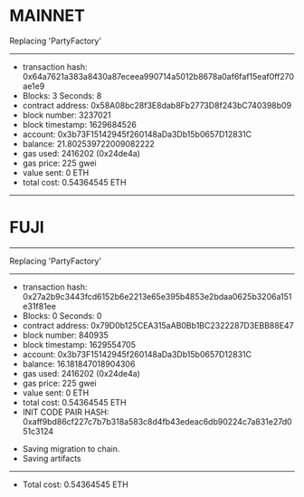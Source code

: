 # MAINNET

Replacing 'PartyFactory'

---

- transaction hash: 0x64a7621a383a8430a87eceea990714a5012b8678a0af6faf15eaf0ff270ae1e9
- Blocks: 3 Seconds: 8
- contract address: 0x58A08bc28f3E8dab8Fb2773D8f243bC740398b09
- block number: 3237021
- block timestamp: 1629684526
- account: 0x3b73F15142945f260148aDa3Db15b0657D12831C
- balance: 21.802539722009082222
- gas used: 2416202 (0x24de4a)
- gas price: 225 gwei
- value sent: 0 ETH
- total cost: 0.54364545 ETH

---

# FUJI

---

Replacing 'PartyFactory'

---

- transaction hash: 0x27a2b9c3443fcd6152b6e2213e65e395b4853e2bdaa0625b3206a151e31f81ee
- Blocks: 0 Seconds: 0
- contract address: 0x79D0b125CEA315aAB0Bb1BC2322287D3EBB88E47
- block number: 840935
- block timestamp: 1629554705
- account: 0x3b73F15142945f260148aDa3Db15b0657D12831C
- balance: 16.181847018904306
- gas used: 2416202 (0x24de4a)
- gas price: 225 gwei
- value sent: 0 ETH
- total cost: 0.54364545 ETH
- INIT CODE PAIR HASH: 0xaff9bd86cf227c7b7b318a583c8d4fb43edeac6db90224c7a831e27d051c3124

* Saving migration to chain.
* Saving artifacts

---

- Total cost: 0.54364545 ETH
